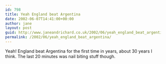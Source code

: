 ```yaml
---
id: 798
title: Yeah England beat Argentina
date: 2002-06-07T14:41:00+00:00
author: jane
layout: post
guid: http://www.janeandrichard.co.uk/2002/06/yeah_england_beat_argentina
permalink: /2002/06/yeah_england_beat_argentina/
---
```

Yeah! [](http://news.bbc.co.uk/sport3/worldcup2002/hi/matches_wallchart/argentina_v_england/newsid_1925000/1925399.stm)England beat Argentina for the first time in years, about 30 years I think. The last 20 minutes was nail biting stuff though.